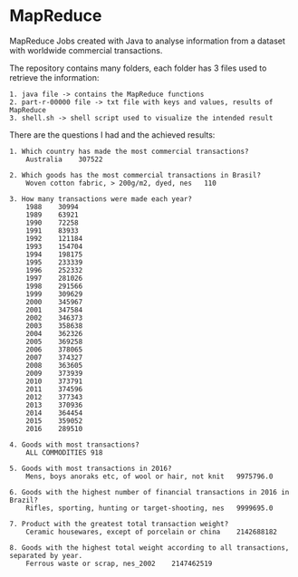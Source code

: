 # MapReduce
MapReduce Jobs created with Java to analyse information from a dataset with worldwide commercial transactions.

The repository contains many folders, each folder has 3 files used to retrieve the information:

    1. java file -> contains the MapReduce functions
    2. part-r-00000 file -> txt file with keys and values, results of MapReduce
    3. shell.sh -> shell script used to visualize the intended result

There are the questions I had and the achieved results:

    1. Which country has made the most commercial transactions?
        Australia    307522
        
    2. Which goods has the most commercial transactions in Brasil?
        Woven cotton fabric, > 200g/m2, dyed, nes	110
        
    3. How many transactions were made each year?
        1988	30994
        1989	63921
        1990	72258
        1991	83933
        1992	121184
        1993	154704
        1994	198175
        1995	233339
        1996	252332
        1997	281026
        1998	291566
        1999	309629
        2000	345967
        2001	347584
        2002	346373
        2003	358638
        2004	362326
        2005	369258
        2006	378065
        2007	374327
        2008	363605
        2009	373939
        2010	373791
        2011	374596
        2012	377343
        2013	370936
        2014	364454
        2015	359052
        2016	289510

    4. Goods with most transactions?
        ALL COMMODITIES	918

    5. Goods with most transactions in 2016?
        Mens, boys anoraks etc, of wool or hair, not knit	9975796.0

    6. Goods with the highest number of financial transactions in 2016 in Brazil?
        Rifles, sporting, hunting or target-shooting, nes	9999695.0
        
    7. Product with the greatest total transaction weight?
        Ceramic housewares, except of porcelain or china	2142688182

    8. Goods with the highest total weight according to all transactions, separated by year.
        Ferrous waste or scrap, nes_2002	2147462519
        
        
